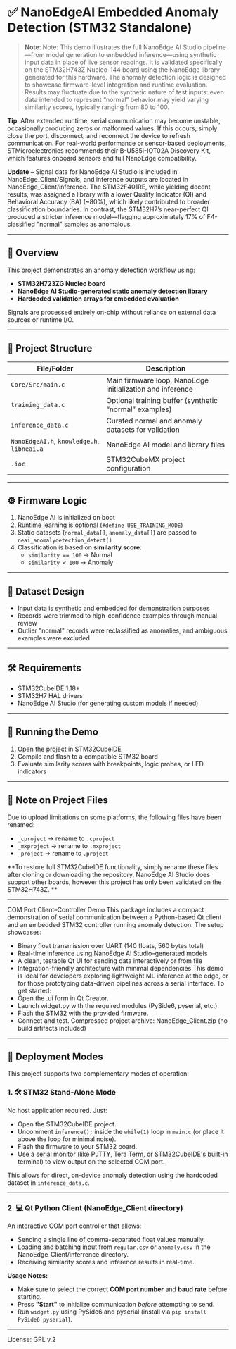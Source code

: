 
# ✅ NanoEdgeAI Embedded Anomaly Detection (STM32 Standalone)

> **Note**: Note: This demo illustrates the full NanoEdge AI Studio pipeline—from model generation to embedded inference—using synthetic input data in place of live sensor readings. It is validated specifically on the STM32H743Z Nucleo-144 board using the NanoEdge library generated for this hardware. The anomaly detection logic is designed to showcase firmware-level integration and runtime evaluation. Results may fluctuate due to the synthetic nature of test inputs: even data intended to represent “normal” behavior may yield varying similarity scores, typically ranging from 80 to 100.

**Tip**: After extended runtime, serial communication may become unstable, occasionally producing zeros or malformed values. If this occurs, simply close the port, disconnect, and reconnect the device to refresh communication.
For real-world performance or sensor-based deployments, STMicroelectronics recommends their B-U585I-IOT02A Discovery Kit, which features onboard sensors and full NanoEdge compatibility.

**Update** – Signal data for NanoEdge AI Studio is included in NanoEdge_Client/Signals, and inference outputs are located in NanoEdge_Client/inference. The STM32F401RE, while yielding decent results, was assigned a library with a lower Quality Indicator (QI) and Behavioral Accuracy (BA) (~80%), which likely contributed to broader classification boundaries. In contrast, the STM32H7’s near-perfect QI produced a stricter inference model—flagging approximately 17% of F4-classified "normal" samples as anomalous.

---

## 🔧 Overview

This project demonstrates an anomaly detection workflow using:

- **STM32H723ZG Nucleo board**
- **NanoEdge AI Studio-generated static anomaly detection library**
- **Hardcoded validation arrays for embedded evaluation**

Signals are processed entirely on-chip without reliance on external data sources or runtime I/O.

---

## 📂 Project Structure

| File/Folder           | Description                                                  |
|-----------------------|--------------------------------------------------------------|
| `Core/Src/main.c`     | Main firmware loop, NanoEdge initialization and inference    |
| `training_data.c`     | Optional training buffer (synthetic “normal” examples)       |
| `inference_data.c`    | Curated normal and anomaly datasets for validation           |
| `NanoEdgeAI.h`, `knowledge.h`, `libneai.a` | NanoEdge AI model and library files              |
| `.ioc`                | STM32CubeMX project configuration                            |

---

## ⚙️ Firmware Logic

1. NanoEdge AI is initialized on boot
2. Runtime learning is optional (`#define USE_TRAINING_MODE`)
3. Static datasets (`normal_data[]`, `anomaly_data[]`) are passed to `neai_anomalydetection_detect()`
4. Classification is based on **similarity score**:
   - `similarity == 100` → Normal  
   - `similarity < 100` → Anomaly

---

## 🧪 Dataset Design

- Input data is synthetic and embedded for demonstration purposes
- Records were trimmed to high-confidence examples through manual review
- Outlier "normal" records were reclassified as anomalies, and ambiguous examples were excluded

---

## 🛠️ Requirements

- STM32CubeIDE 1.18+
- STM32H7 HAL drivers
- NanoEdge AI Studio (for generating custom models if needed)

---

## 🚀 Running the Demo

1. Open the project in STM32CubeIDE
2. Compile and flash to a compatible STM32 board
3. Evaluate similarity scores with breakpoints, logic probes, or LED indicators

---

## 📁 Note on Project Files

Due to upload limitations on some platforms, the following files have been renamed:

- `_cproject` → rename to `.cproject`  
- `_mxproject` → rename to `.mxproject`  
- `_project` → rename to `.project`

**To restore full STM32CubeIDE functionality, simply rename these files after cloning or downloading the repository.   NanoEdge AI Studio does support other boards, however this project has only been validated on the STM32H743Z. **

---
COM Port Client–Controller Demo
This package includes a compact demonstration of serial communication between a Python-based Qt client and an embedded STM32 controller running anomaly detection. The setup showcases:
- Binary float transmission over UART (140 floats, 560 bytes total)
- Real-time inference using NanoEdge AI Studio–generated models
- A clean, testable Qt UI for sending data interactively or from file
- Integration-friendly architecture with minimal dependencies
This demo is ideal for developers exploring lightweight ML inference at the edge, or for those prototyping data-driven pipelines across a serial interface.
To get started:
- Open the .ui form in Qt Creator.
- Launch widget.py with the required modules (PySide6, pyserial, etc.).
- Flash the STM32 with the provided firmware.
- Connect and test.
  Compressed project archive: NanoEdge_Client.zip (no build artifacts included)


---

## 🧭 Deployment Modes

This project supports two complementary modes of operation:

### 1. 🛠️ STM32 Stand-Alone Mode
No host application required. Just:
- Open the STM32CubeIDE project.
- Uncomment `inference();` inside the `while(1)` loop in `main.c` (or place it above the loop for minimal noise).
- Flash the firmware to your STM32 board.
- Use a serial monitor (like PuTTY, Tera Term, or STM32CubeIDE's built-in terminal) to view output on the selected COM port.

This allows for direct, on-device anomaly detection using the hardcoded dataset in `inference_data.c`.

---

### 2. 💻 Qt Python Client (NanoEdge_Client directory)
An interactive COM port controller that allows:
- Sending a single line of comma-separated float values manually.
- Loading and batching input from `regular.csv` or `anomaly.csv` in the NanoEdge_Client/inferrence directory.
- Receiving similarity scores and inference results in real-time.

**Usage Notes:**
- Make sure to select the correct **COM port number** and **baud rate** before starting.
- Press **"Start"** to initialize communication *before* attempting to send.
- Run `widget.py` using PySide6 and pyserial (install via `pip install PySide6 pyserial`).

---


License: GPL v.2
